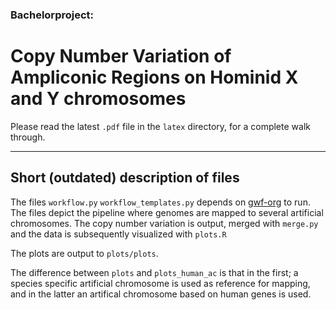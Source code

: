 ### Bachelorproject:
# Copy Number Variation of Ampliconic Regions on Hominid X and Y chromosomes

Please read the latest `.pdf` file in the `latex` directory, for a complete walk through.

***
## Short (outdated) description of files

The files `workflow.py` `workflow_templates.py` depends on [gwf-org](http://gwf.readthedocs.io/en/latest/index.html) to run. The files depict the pipeline where genomes are mapped to several artificial chromosomes. The copy number variation is output, merged with `merge.py` and the data is subsequently visualized with `plots.R`

The plots are output to `plots/plots`.

The difference between `plots` and `plots_human_ac` is that in the first; a species specific artificial chromosome is used as reference for mapping, and in the latter an artifical chromosome based on human genes is used.


